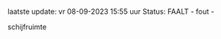 laatste update: 
vr 08-09-2023 15:55   uur 
Status: FAALT - fout - 
<div class="service R">schijfruimte</div>